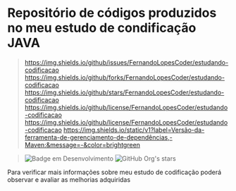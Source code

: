 <h1>Repositório de códigos produzidos no meu estudo de condificação JAVA</h1>

> https://img.shields.io/github/issues/FernandoLopesCoder/estudando-codificacao
> https://img.shields.io/github/forks/FernandoLopesCoder/estudando-codificacao
> https://img.shields.io/github/stars/FernandoLopesCoder/estudando-codificacao
> https://img.shields.io/github/license/FernandoLopesCoder/estudando-codificacao
> https://img.shields.io/github/license/FernandoLopesCoder/estudando-codificacao
> https://img.shields.io/static/v1?label=Versão-da-ferramenta-de-gerenciamento-de-dependências,-Maven:&message=-&color=brightgreen


> ![Badge em Desenvolvimento](http://img.shields.io/static/v1?label=STATUS&message=EM%20DESENVOLVIMENTO&color=GREEN&style=for-the-badge)
> ![GitHub Org's stars](https://img.shields.io/github/stars/camilafernanda?style=social)

Para verificar mais informações sobre meu estudo de codificação poderá observar e avaliar as melhorias adquiridas
